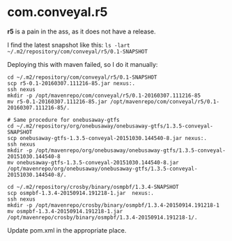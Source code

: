 # com.conveyal.r5

**r5** is a pain in the ass, as it does not have a release.

I find the latest snapshot like this:
`ls -lart ~/.m2/repository/com/conveyal/r5/0.1-SNAPSHOT`

Deploying this with maven failed, so I do it manually:
```
cd ~/.m2/repository/com/conveyal/r5/0.1-SNAPSHOT
scp r5-0.1-20160307.111216-85.jar nexus:.
ssh nexus
mkdir -p /opt/mavenrepo/com/conveyal/r5/0.1-20160307.111216-85
mv r5-0.1-20160307.111216-85.jar /opt/mavenrepo/com/conveyal/r5/0.1-20160307.111216-85/.

# Same procedure for onebusaway-gtfs
cd ~/.m2/repository/org/onebusaway/onebusaway-gtfs/1.3.5-conveyal-SNAPSHOT
scp onebusaway-gtfs-1.3.5-conveyal-20151030.144540-8.jar nexus:.
ssh nexus
mkdir -p /opt/mavenrepo/org/onebusaway/onebusaway-gtfs/1.3.5-conveyal-20151030.144540-8
mv onebusaway-gtfs-1.3.5-conveyal-20151030.144540-8.jar /opt/mavenrepo/org/onebusaway/onebusaway-gtfs/1.3.5-conveyal-20151030.144540-8/.

cd ~/.m2/repository/crosby/binary/osmpbf/1.3.4-SNAPSHOT
scp osmpbf-1.3.4-20150914.191218-1.jar  nexus:.
ssh nexus
mkdir -p /opt/mavenrepo/crosby/binary/osmpbf/1.3.4-20150914.191218-1
mv osmpbf-1.3.4-20150914.191218-1.jar /opt/mavenrepo/crosby/binary/osmpbf/1.3.4-20150914.191218-1/.

```

Update pom.xml in the appropriate place.

